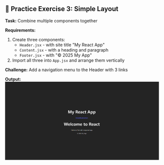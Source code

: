 ## 🎯 Practice Exercise 3: Simple Layout

**Task:** Combine multiple components together

**Requirements:**
1. Create three components:
   * `Header.jsx` - with site title "My React App"
   * `Content.jsx` - with a heading and paragraph
   * `Footer.jsx` - with "© 2025 My App"
2. Import all three into `App.jsx` and arrange them vertically

**Challenge:** Add a navigation menu to the Header with 3 links

**Output:**
![alt text](<Screenshot 2025-10-16 151324.png>)